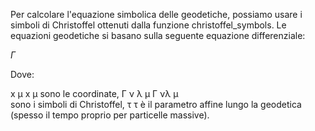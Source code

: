 Per calcolare l'equazione simbolica delle geodetiche, possiamo usare i simboli di Christoffel ottenuti dalla funzione christoffel_symbols. Le equazioni geodetiche si basano sulla seguente equazione differenziale:

$\Gamma$

Dove:

x
μ
x 
μ
  sono le coordinate,
Γ
ν
λ
μ
Γ 
νλ
μ
​	
  sono i simboli di Christoffel,
τ
τ è il parametro affine lungo la geodetica (spesso il tempo proprio per particelle massive).
